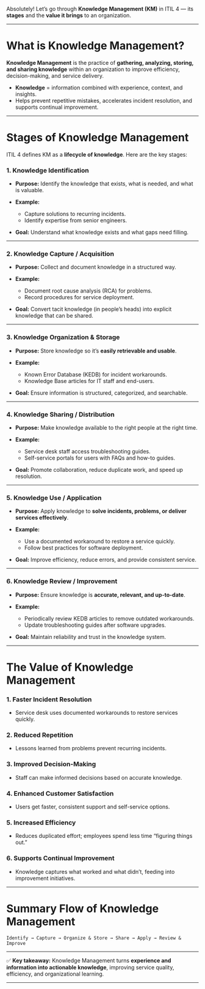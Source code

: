 Absolutely! Let’s go through **Knowledge Management (KM)** in ITIL 4 — its **stages** and the **value it brings** to an organization.

---

# **What is Knowledge Management?**

**Knowledge Management** is the practice of **gathering, analyzing, storing, and sharing knowledge** within an organization to improve efficiency, decision-making, and service delivery.

* **Knowledge** = information combined with experience, context, and insights.
* Helps prevent repetitive mistakes, accelerates incident resolution, and supports continual improvement.

---

# **Stages of Knowledge Management**

ITIL 4 defines KM as a **lifecycle of knowledge**. Here are the key stages:

### **1. Knowledge Identification**

* **Purpose:** Identify the knowledge that exists, what is needed, and what is valuable.
* **Example:**

  * Capture solutions to recurring incidents.
  * Identify expertise from senior engineers.
* **Goal:** Understand what knowledge exists and what gaps need filling.

---

### **2. Knowledge Capture / Acquisition**

* **Purpose:** Collect and document knowledge in a structured way.
* **Example:**

  * Document root cause analysis (RCA) for problems.
  * Record procedures for service deployment.
* **Goal:** Convert tacit knowledge (in people’s heads) into explicit knowledge that can be shared.

---

### **3. Knowledge Organization & Storage**

* **Purpose:** Store knowledge so it’s **easily retrievable and usable**.
* **Example:**

  * Known Error Database (KEDB) for incident workarounds.
  * Knowledge Base articles for IT staff and end-users.
* **Goal:** Ensure information is structured, categorized, and searchable.

---

### **4. Knowledge Sharing / Distribution**

* **Purpose:** Make knowledge available to the right people at the right time.
* **Example:**

  * Service desk staff access troubleshooting guides.
  * Self-service portals for users with FAQs and how-to guides.
* **Goal:** Promote collaboration, reduce duplicate work, and speed up resolution.

---

### **5. Knowledge Use / Application**

* **Purpose:** Apply knowledge to **solve incidents, problems, or deliver services effectively**.
* **Example:**

  * Use a documented workaround to restore a service quickly.
  * Follow best practices for software deployment.
* **Goal:** Improve efficiency, reduce errors, and provide consistent service.

---

### **6. Knowledge Review / Improvement**

* **Purpose:** Ensure knowledge is **accurate, relevant, and up-to-date**.
* **Example:**

  * Periodically review KEDB articles to remove outdated workarounds.
  * Update troubleshooting guides after software upgrades.
* **Goal:** Maintain reliability and trust in the knowledge system.

---

# **The Value of Knowledge Management**

### **1. Faster Incident Resolution**

* Service desk uses documented workarounds to restore services quickly.

### **2. Reduced Repetition**

* Lessons learned from problems prevent recurring incidents.

### **3. Improved Decision-Making**

* Staff can make informed decisions based on accurate knowledge.

### **4. Enhanced Customer Satisfaction**

* Users get faster, consistent support and self-service options.

### **5. Increased Efficiency**

* Reduces duplicated effort; employees spend less time “figuring things out.”

### **6. Supports Continual Improvement**

* Knowledge captures what worked and what didn’t, feeding into improvement initiatives.

---

# **Summary Flow of Knowledge Management**

```
Identify → Capture → Organize & Store → Share → Apply → Review & Improve
```

---

✅ **Key takeaway:**
Knowledge Management turns **experience and information into actionable knowledge**, improving service quality, efficiency, and organizational learning.

---

